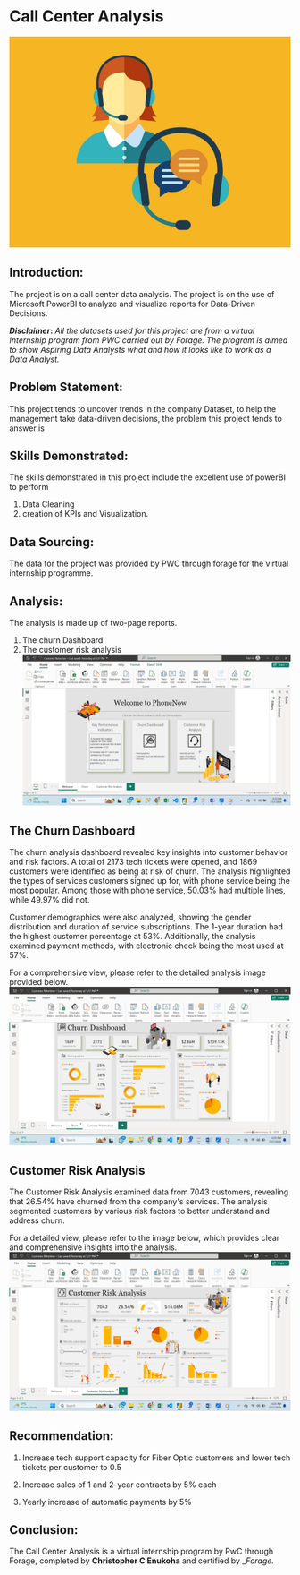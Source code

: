 # Call Center Analysis 
![](Call_Center.jpg)

## Introduction: 
The project is on a call center data analysis. The project is on the use of Microsoft PowerBI to analyze and visualize reports for Data-Driven Decisions. 

**_Disclaimer_:** _All the datasets used for this project are from a virtual Internship program from PWC carried out by Forage. The program is aimed to show Aspiring Data Analysts what and how it looks like to work as a Data Analyst._

## Problem Statement:
This project tends to uncover trends in the company Dataset, to help the management take data-driven decisions, the problem this project tends to answer is 


## Skills Demonstrated:
The skills demonstrated in this project include the excellent use of powerBI to perform 
1.	Data Cleaning 
2.	creation of KPIs and Visualization.

## Data Sourcing:
The data for the project was provided by PWC through forage for the virtual internship programme.

## Analysis:
The analysis is made up of two-page reports.
1.	The churn Dashboard
2.	The customer risk analysis 
![](welcome.png)

## The Churn Dashboard
The churn analysis dashboard revealed key insights into customer behavior and risk factors. A total of 2173 tech tickets were opened, and 1869 customers were identified as being at risk of churn. The analysis highlighted the types of services customers signed up for, with phone service being the most popular. Among those with phone service, 50.03% had multiple lines, while 49.97% did not.

Customer demographics were also analyzed, showing the gender distribution and duration of service subscriptions. The 1-year duration had the highest customer percentage at 53%. Additionally, the analysis examined payment methods, with electronic check being the most used at 57%.

For a comprehensive view, please refer to the detailed analysis image provided below.
![](Churn_Analysis.png)

## Customer Risk Analysis 
The Customer Risk Analysis examined data from 7043 customers, revealing that 26.54% have churned from the company's services. The analysis segmented customers by various risk factors to better understand and address churn.

For a detailed view, please refer to the image below, which provides clear and comprehensive insights into the analysis.
![](Customer_Risk_Analysis.png)

## Recommendation:
1)	Increase tech support capacity for Fiber Optic customers and lower tech tickets per customer to 0.5

2)	Increase sales of 1 and 2-year contracts by 5% each

3)	Yearly increase of automatic payments by 5%

## Conclusion:
The Call Center Analysis is a virtual internship program by PwC through Forage, completed by __Christopher C Enukoha__ and certified by __Forage._






